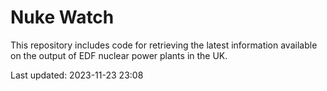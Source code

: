 # Nuke Watch

This repository includes code for retrieving the latest information available on the output of EDF nuclear power plants in the UK.

Last updated: 2023-11-23 23:08